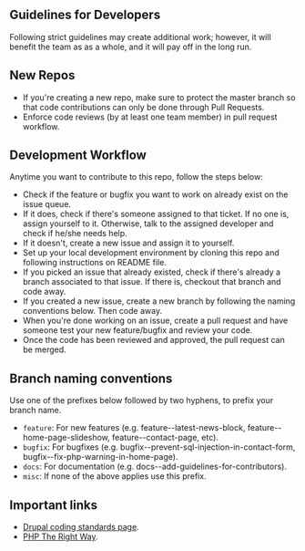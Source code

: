 ## Guidelines for Developers
Following strict guidelines may create additional work; however, it will benefit the team as as a whole, and it will pay off in the long run.

## New Repos
- If you're creating a new repo, make sure to protect the master branch so that code contributions can only be done through Pull Requests.
- Enforce code reviews (by at least one team member) in pull request workflow.

## Development Workflow
Anytime you want to contribute to this repo, follow the steps below:
- Check if the feature or bugfix you want to work on already exist on the issue queue.
- If it does, check if there's someone assigned to that ticket. If no one is, assign yourself to it. Otherwise, talk to the assigned developer and check if he/she needs help.
- If it doesn't, create a new issue and assign it to yourself. 
- Set up your local development environment by cloning this repo and following instructions on README file.
- If you picked an issue that already existed, check if there's already a branch associated to that issue. If there is, checkout that branch and code away.
- If you created a new issue, create a new branch by following the naming conventions below. Then code away.
- When you're done working on an issue, create a pull request and have someone test your new feature/bugfix and review your code. 
- Once the code has been reviewed and approved, the pull request can be merged.

## Branch naming conventions
Use one of the prefixes below followed by two hyphens, to prefix your branch name.
- `feature`: For new features (e.g. feature--latest-news-block, feature--home-page-slideshow, feature--contact-page, etc).
- `bugfix`: For bugfixes (e.g. bugfix--prevent-sql-injection-in-contact-form, bugfix--fix-php-warning-in-home-page).
- `docs`:  For documentation (e.g. docs--add-guidelines-for-contributors).
- `misc`: If none of the above applies use this prefix.

## Important links
- [Drupal coding standards page](https://www.drupal.org/docs/develop/standards).
- [PHP The Right Way](http://www.phptherightway.com/).

